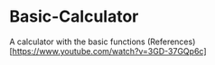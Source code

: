 # Basic-Calculator
A calculator with the basic functions 
(References)[https://www.youtube.com/watch?v=3GD-37GQp6c]
